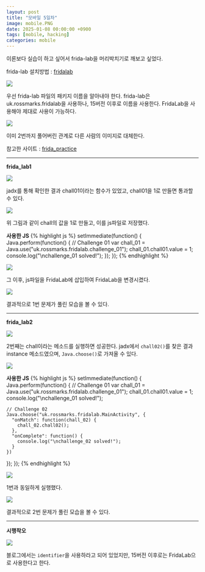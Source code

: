 ```yaml
---
layout: post
title: "모바일 5일차"
image: mobile.PNG
date: 2025-01-08 00:00:00 +0900
tags: [mobile, hacking]
categories: mobile
---
```


이론보다 실습이 하고 싶어서 frida-lab을 머리박치기로 깨보고 싶었다.

frida-lab 설치방법 : [fridalab][frida-lab]

![]({{site.baseurl}}/images/mobile/5day/frida-lab_ps.png)

우선 frida-lab 파일의 패키지 이름을 알아내야 한다.
frida-lab은 uk.rossmarks.fridalab을 사용하나, 15버전 이후로
이름을 사용한다. FridaLab을 사용해야 제대로 사용이 가능하다.

![]({{site.baseurl}}/images/mobile/5day/frida.png)

이미 2번까지 풀어버린 관계로 다른 사람의 이미지로 대체한다.

참고한 사이트 : [frida_practice][frida_practice]

***

**frida_lab1**

![]({{site.baseurl}}/images/mobile/5day/frida_lab1_avd.png)

jadx를 통해 확인한 결과 chall01이라는 함수가 있었고, chall01을 1로 만들면 통과할 수 있다.

![]({{site.baseurl}}/images/mobile/5day/frida_lab1_js.png)

위 그림과 같이 chall의 값을 1로 만들고, 이를 js파일로 저장했다.

**사용한 JS**
{% highlight js %}
setImmediate(function() {
  Java.perform(function() {
    // Challenge 01
    var chall_01 = Java.use("uk.rossmarks.fridalab.challenge_01");
    chall_01.chall01.value = 1;
    console.log("\nchallenge_01 solved!");
  });
});
{% endhighlight %}


![]({{site.baseurl}}/images/mobile/5day/frida_lab1_cmd.png)

그 이후, js파일을 FridaLab에 삽입하여 FridaLab을 변경시켰다.

![]({{site.baseurl}}/images/mobile/5day/frida_lab1_mobile.png)

결과적으로 1번 문제가 풀린 모습을 볼 수 있다.

***

**frida_lab2**

![]({{site.baseurl}}/images/mobile/5day/frida_lab2_avd.png)

2번째는 chall이라는 메소드를 실행하면 성공한다.
jadx에서 `chall02()`를 찾은 결과 instance 메소드였으며,
`Java.choose()`로 가져올 수 있다.

![]({{site.baseurl}}/images/mobile/5day/frida_lab2_js.png)

**사용한 JS**
{% highlight js %}
setImmediate(function() {
  Java.perform(function() {
    // Challenge 01
    var chall_01 = Java.use("uk.rossmarks.fridalab.challenge_01");
    chall_01.chall01.value = 1;
    console.log("\nchallenge_01 solved!");

    // Challenge 02
    Java.choose("uk.rossmarks.fridalab.MainActivity", {
      "onMatch": function(chall_02) {
        chall_02.chall02();
      },
      "onComplete": function() {
        console.log("\nchallenge_02 solved!");
      }
    })
  });
});
{% endhighlight %}

![]({{site.baseurl}}/images/mobile/5day/frida_lab2_cmd.png)

1번과 동일하게 실행했다.

![]({{site.baseurl}}/images/mobile/5day/frida_lab1_mobile.png)

결과적으로 2번 문제가 풀린 모습을 볼 수 있다.

***

**시행착오**

![]({{site.baseurl}}/images/mobile/5day/frida_lab_fail1.png)

블로그에서는 `identifier`을 사용하라고 되어 있었지만, 15버전 이후로는 FridaLab으로 사용한다고 한다.

[frida_practice]: https://velog.io/@yjok/%ED%94%84%EB%A6%AC%EB%8B%A4-%EC%97%B0%EC%8A%B5
[frida-lab]: https://rossmarks.uk/blog/fridalab/

